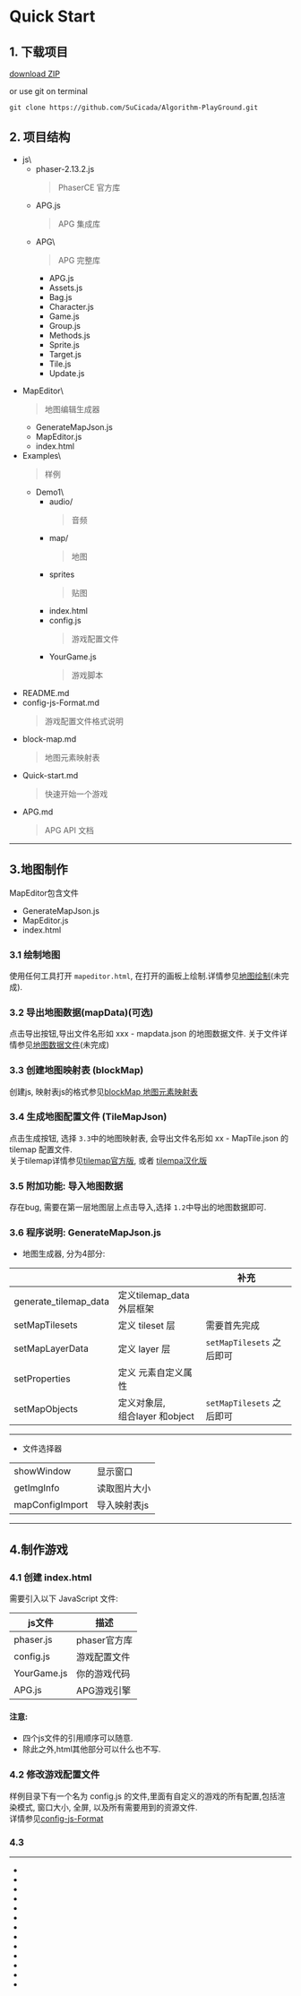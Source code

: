 # Quick Start
## 1. 下载项目 

[download ZIP](https://github.com/SuCicada/Algorithm-PlayGround/archive/master.zip)

or use git on terminal 

`git clone https://github.com/SuCicada/Algorithm-PlayGround.git`

## 2. 项目结构
* js\
    * phaser-2.13.2.js
        > PhaserCE 官方库
    + APG.js
        > APG 集成库
    + APG\
        > APG 完整库
        + APG.js
        + Assets.js
        + Bag.js
        + Character.js
        + Game.js
        + Group.js
        + Methods.js
        + Sprite.js
        + Target.js
        + Tile.js
        + Update.js
+ MapEditor\
    > 地图编辑生成器
    + GenerateMapJson.js
    + MapEditor.js
    + index.html
+ Examples\
    > 样例
    + Demo1\
        * audio/
            > 音频
        * map/
            > 地图
        * sprites
            > 贴图
        * index.html
        * config.js
            > 游戏配置文件
        * YourGame.js
            > 游戏脚本
+ README.md
+ config-js-Format.md
    > 游戏配置文件格式说明
+ block-map.md
    > 地图元素映射表
+ Quick-start.md
    > 快速开始一个游戏
+ APG.md
    > APG API 文档    
    
---
## 3.地图制作
MapEditor包含文件
* GenerateMapJson.js
* MapEditor.js
* index.html

### 3.1 绘制地图

使用任何工具打开 `mapeditor.html`, 在打开的画板上绘制.详情参见[地图绘制]()(未完成).

### 3.2 导出地图数据(mapData)(可选)
点击导出按钮,导出文件名形如 xxx - mapdata.json 的地图数据文件.
关于文件详情参见[地图数据文件]()(未完成)

### 3.3 创建地图映射表 (blockMap)
创建js, 映射表js的格式参见[blockMap 地图元素映射表](block-map.md)

### 3.4 生成地图配置文件 (TileMapJson)
点击生成按钮, 选择 `3.3`中的地图映射表, 会导出文件名形如 xx - MapTile.json 的 tilemap 配置文件. <br>
关于tilemap详情参见[tilemap官方版](http://doc.mapeditor.org/en/stable/reference/json-map-format/#json-object), 或者 [tilempa汉化版](https://docs.qq.com/doc/DRWladWVHTmhQdFBr)

### 3.5 附加功能: 导入地图数据
 存在bug, 需要在第一层地图层上点击导入,选择 `1.2`中导出的地图数据即可.

### 3.6 程序说明: GenerateMapJson.js
+ 地图生成器, 分为4部分:

| | | 补充|
| :--- | --- | ---|
|generate_tilemap_data|定义tilemap_data 外层框架|
|setMapTilesets| 定义 tileset 层|需要首先完成
|setMapLayerData| 定义 layer 层| `setMapTilesets` 之后即可
|setProperties| 定义 元素自定义属性| 
|setMapObjects| 定义对象层,<br> 组合layer 和object | `setMapTilesets` 之后即可
---

+ 文件选择器

|||
| --- | ---|
|showWindow| 显示窗口
|getImgInfo| 读取图片大小|
|mapConfigImport|导入映射表js|
---


## 4.制作游戏 
### 4.1 创建 index.html
需要引入以下 JavaScript 文件:

| js文件 | 描述 |
|---|---|
|phaser.js| phaser官方库 |
|config.js| 游戏配置文件 |
|YourGame.js| 你的游戏代码|   
|APG.js| APG游戏引擎|

#### 注意:
+ 四个js文件的引用顺序可以随意.
+ 除此之外,html其他部分可以什么也不写.

### 4.2 修改游戏配置文件
样例目录下有一个名为 config.js 的文件,里面有自定义的游戏的所有配置,包括渲染模式, 窗口大小, 全屏, 以及所有需要用到的资源文件. <br>
详情参见[config-js-Format](config-js-Format.md)

### 4.3 






---
-
-
-
-
-
-
-
-
-
-
-
-
-

